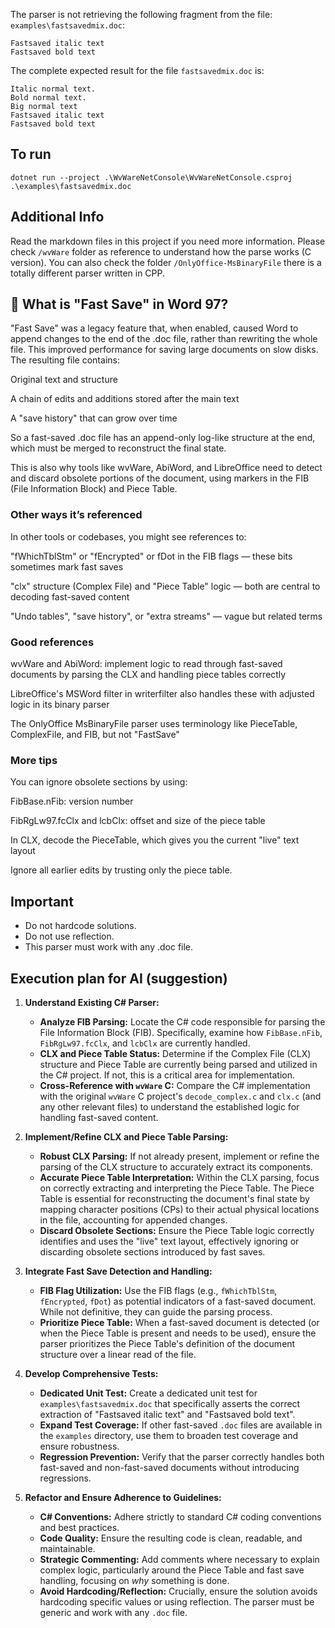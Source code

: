 The parser is not retrieving the following fragment from the file: `examples\fastsavedmix.doc`:
```
Fastsaved italic text
Fastsaved bold text
```

The complete expected result for the file `fastsavedmix.doc` is:
```
Italic normal text.
Bold normal text.
Big normal text
Fastsaved italic text
Fastsaved bold text
```

## To run

```shell
dotnet run --project .\WvWareNetConsole\WvWareNetConsole.csproj .\examples\fastsavedmix.doc
```

## Additional Info

Read the markdown files in this project if you need more information.
Please check `/wvWare` folder as reference to understand how the parse works (C version).
You can also check the folder `/OnlyOffice-MsBinaryFile` there is a totally different parser written in CPP.

## 🧠 What is "Fast Save" in Word 97?
"Fast Save" was a legacy feature that, when enabled, caused Word to append changes to the end of the .doc file, rather than rewriting the whole file. This improved performance for saving large documents on slow disks. The resulting file contains:

Original text and structure

A chain of edits and additions stored after the main text

A "save history" that can grow over time

So a fast-saved .doc file has an append-only log-like structure at the end, which must be merged to reconstruct the final state.

This is also why tools like wvWare, AbiWord, and LibreOffice need to detect and discard obsolete portions of the document, using markers in the FIB (File Information Block) and Piece Table.

### Other ways it’s referenced
In other tools or codebases, you might see references to:

"fWhichTblStm" or "fEncrypted" or fDot in the FIB flags — these bits sometimes mark fast saves

"clx" structure (Complex File) and "Piece Table" logic — both are central to decoding fast-saved content

"Undo tables", "save history", or "extra streams" — vague but related terms

### Good references
wvWare and AbiWord: implement logic to read through fast-saved documents by parsing the CLX and handling piece tables correctly

LibreOffice's MSWord filter in writerfilter also handles these with adjusted logic in its binary parser

The OnlyOffice MsBinaryFile parser uses terminology like PieceTable, ComplexFile, and FIB, but not "FastSave"

### More tips

You can ignore obsolete sections by using:

FibBase.nFib: version number

FibRgLw97.fcClx and lcbClx: offset and size of the piece table

In CLX, decode the PieceTable, which gives you the current "live" text layout

Ignore all earlier edits by trusting only the piece table.


## Important
- Do not hardcode solutions.
- Do not use reflection.
- This parser must work with any .doc file.

## Execution plan for AI (suggestion)

1.  **Understand Existing C# Parser:**
    *   **Analyze FIB Parsing:** Locate the C# code responsible for parsing the File Information Block (FIB). Specifically, examine how `FibBase.nFib`, `FibRgLw97.fcClx`, and `lcbClx` are currently handled.
    *   **CLX and Piece Table Status:** Determine if the Complex File (CLX) structure and Piece Table are currently being parsed and utilized in the C# project. If not, this is a critical area for implementation.
    *   **Cross-Reference with `wvWare` C:** Compare the C# implementation with the original `wvWare` C project's `decode_complex.c` and `clx.c` (and any other relevant files) to understand the established logic for handling fast-saved content.

2.  **Implement/Refine CLX and Piece Table Parsing:**
    *   **Robust CLX Parsing:** If not already present, implement or refine the parsing of the CLX structure to accurately extract its components.
    *   **Accurate Piece Table Interpretation:** Within the CLX parsing, focus on correctly extracting and interpreting the Piece Table. The Piece Table is essential for reconstructing the document's final state by mapping character positions (CPs) to their actual physical locations in the file, accounting for appended changes.
    *   **Discard Obsolete Sections:** Ensure the Piece Table logic correctly identifies and uses the "live" text layout, effectively ignoring or discarding obsolete sections introduced by fast saves.

3.  **Integrate Fast Save Detection and Handling:**
    *   **FIB Flag Utilization:** Use the FIB flags (e.g., `fWhichTblStm`, `fEncrypted`, `fDot`) as potential indicators of a fast-saved document. While not definitive, they can guide the parsing process.
    *   **Prioritize Piece Table:** When a fast-saved document is detected (or when the Piece Table is present and needs to be used), ensure the parser prioritizes the Piece Table's definition of the document structure over a linear read of the file.

4.  **Develop Comprehensive Tests:**
    *   **Dedicated Unit Test:** Create a dedicated unit test for `examples\fastsavedmix.doc` that specifically asserts the correct extraction of "Fastsaved italic text" and "Fastsaved bold text".
    *   **Expand Test Coverage:** If other fast-saved `.doc` files are available in the `examples` directory, use them to broaden test coverage and ensure robustness.
    *   **Regression Prevention:** Verify that the parser correctly handles both fast-saved and non-fast-saved documents without introducing regressions.

5.  **Refactor and Ensure Adherence to Guidelines:**
    *   **C# Conventions:** Adhere strictly to standard C# coding conventions and best practices.
    *   **Code Quality:** Ensure the resulting code is clean, readable, and maintainable.
    *   **Strategic Commenting:** Add comments where necessary to explain complex logic, particularly around the Piece Table and fast save handling, focusing on *why* something is done.
    *   **Avoid Hardcoding/Reflection:** Crucially, ensure the solution avoids hardcoding specific values or using reflection. The parser must be generic and work with any `.doc` file.
